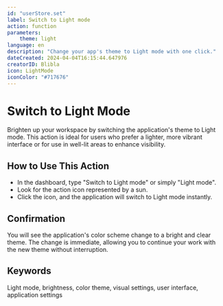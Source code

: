 ```yaml
---
id: "userStore.set"
label: Switch to Light mode
action: function
parameters:
    theme: light
language: en
description: "Change your app's theme to Light mode with one click."
dateCreated: 2024-04-04T16:15:44.647976
creatorID: Blibla
icon: LightMode
iconColor: "#717676"
---
```


# Switch to Light Mode

Brighten up your workspace by switching the application's theme to Light mode. This action is ideal for users who prefer a lighter, more vibrant interface or for use in well-lit areas to enhance visibility.

## How to Use This Action

- In the dashboard, type "Switch to Light mode" or simply "Light mode".
- Look for the action icon represented by a sun.
- Click the icon, and the application will switch to Light mode instantly.

## Confirmation

You will see the application's color scheme change to a bright and clear theme. The change is immediate, allowing you to continue your work with the new theme without interruption.

## Keywords
Light mode, brightness, color theme, visual settings, user interface, application settings
